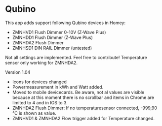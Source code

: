 ﻿# Qubino

This app adds support following Qubino devices in Homey:

* ZMNHVD1 Flush Dimmer 0-10V (Z-Wave Plus)
* ZMNHDD1 Flush Dimmer (Z-Wave Plus)
* ZMNHDA2 Flush Dimmer
* ZMNHSD1 DIN RAIL Dimmer (untested)

Not all settings are implemented. Feel free to contribute!
Temperature sensor only working for ZMNHDA2.

Version 1.04

* Icons for devices changed
* Powermeasurement in kWh and Watt added.
* Moved to mobile devicecards. Be aware, not al values are visible because at this moment there is no scrollbar and items in Chrome are limited to 4 and in IOS to 3.
* ZMNHDA2 Flush Dimmer: If no temperaturesensor connected, -999,90 °C is shown as value.
* ZMNHVD1 & ZMNHDA2 Flow trigger added for Temperature changed.
